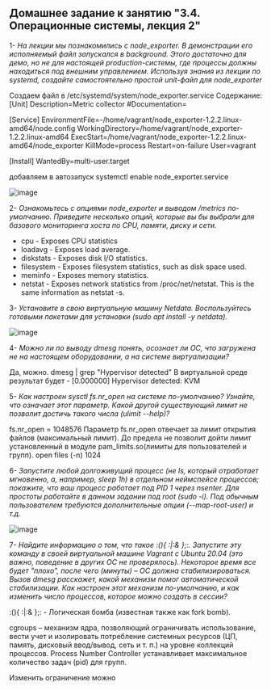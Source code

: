 Домашнее задание к занятию "3.4. Операционные системы, лекция 2"
----------------------------------------------------------------

1- *На лекции мы познакомились с node_exporter. В демонстрации его исполняемый файл запускался в background. Этого достаточно для демо, но не для настоящей production-системы, где процессы должны находиться под внешним управлением. Используя знания из лекции по systemd, создайте самостоятельно простой unit-файл для node_exporter*

Создаем файл в /etc/systemd/system/node_exporter.service
Содержание:
[Unit]
Description=Metric collector
#Documentation=

[Service]
EnvironmentFile=-/home/vagrant/node_exporter-1.2.2.linux-amd64/node.config
WorkingDirectory=/home/vagrant/node_exporter-1.2.2.linux-amd64
ExecStart=/home/vagrant/node_exporter-1.2.2.linux-amd64/node_exporter
KillMode=process
Restart=on-failure
User=vagrant

[Install]
WantedBy=multi-user.target

добавляем в автозапуск systemctl enable node_exporter.service

![image](https://user-images.githubusercontent.com/87389868/140399226-796a9345-3238-49f2-8907-8cabaac1d451.png)


2- *Ознакомьтесь с опциями node_exporter и выводом /metrics по-умолчанию. Приведите несколько опций, которые вы бы выбрали для базового мониторинга хоста по CPU, памяти, диску и сети.*

* cpu -	Exposes CPU statistics
* loadavg -	Exposes load average.
* diskstats -	Exposes disk I/O statistics.
* filesystem -	Exposes filesystem statistics, such as disk space used.
* meminfo	- Exposes memory statistics.
* netstat	- Exposes network statistics from /proc/net/netstat. This is the same information as netstat -s.


3- *Установите в свою виртуальную машину Netdata. Воспользуйтесь готовыми пакетами для установки (sudo apt install -y netdata).*

![image](https://user-images.githubusercontent.com/87389868/140527184-591941e7-d4f7-4dc0-919a-edca1ead7e7e.png)

4- *Можно ли по выводу dmesg понять, осознает ли ОС, что загружена не на настоящем оборудовании, а на системе виртуализации?*

Да, можно. dmesg | grep "Hypervisor detected" В виртуальной среде результат будет - [0.000000] Hypervisor detected: KVM


5- *Как настроен sysctl fs.nr_open на системе по-умолчанию? Узнайте, что означает этот параметр. Какой другой существующий лимит не позволит достичь такого числа (ulimit --help)?*

fs.nr_open = 1048576
Параметр fs.nr_open отвечает за лимит открытия файлов (максимальный лимит). До предела не позволит дойти лимит установленный в модуле pam_limits.so(лимиты для пользователей и групп). open files (-n) 1024 
 

6- *Запустите любой долгоживущий процесс (не ls, который отработает мгновенно, а, например, sleep 1h) в отдельном неймспейсе процессов; покажите, что ваш процесс работает под PID 1 через nsenter. Для простоты работайте в данном задании под root (sudo -i). Под обычным пользователем требуются дополнительные опции (--map-root-user) и т.д.*

![image](https://user-images.githubusercontent.com/87389868/140576613-00229aba-7c11-4d0f-afb4-aa967f565eb1.png)


7- *Найдите информацию о том, что такое :(){ :|:& };:. Запустите эту команду в своей виртуальной машине Vagrant с Ubuntu 20.04 (это важно, поведение в других ОС не проверялось). Некоторое время все будет "плохо", после чего (минуты) – ОС должна стабилизироваться. Вызов dmesg расскажет, какой механизм помог автоматической стабилизации. Как настроен этот механизм по-умолчанию, и как изменить число процессов, которое можно создать в сессии?*

 :(){ :|:& };: - Логическая бомба (известная также как fork bomb).

cgroups – механизм ядра, позволяющий ограничивать использование, вести учет и изолировать потребление системных ресурсов (ЦП, память, дисковый ввод/вывод, сеть и т. п.) на уровне коллекций процессов. Process Number Controller устанавливает максимальное количество задач (pid) для групп.  
 
Изменить ограничение можно 
